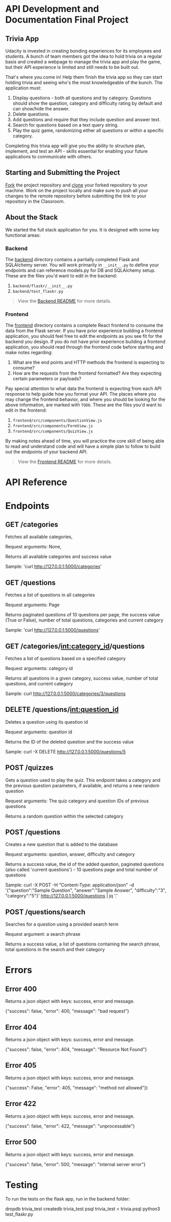 # API Development and Documentation Final Project

## Trivia App

Udacity is invested in creating bonding experiences for its employees and students. A bunch of team members got the idea to hold trivia on a regular basis and created a webpage to manage the trivia app and play the game, but their API experience is limited and still needs to be built out.

That's where you come in! Help them finish the trivia app so they can start holding trivia and seeing who's the most knowledgeable of the bunch. The application must:

1. Display questions - both all questions and by category. Questions should show the question, category and difficulty rating by default and can show/hide the answer.
2. Delete questions.
3. Add questions and require that they include question and answer text.
4. Search for questions based on a text query string.
5. Play the quiz game, randomizing either all questions or within a specific category.

Completing this trivia app will give you the ability to structure plan, implement, and test an API - skills essential for enabling your future applications to communicate with others.

## Starting and Submitting the Project

[Fork](https://help.github.com/en/articles/fork-a-repo) the project repository and [clone](https://help.github.com/en/articles/cloning-a-repository) your forked repository to your machine. Work on the project locally and make sure to push all your changes to the remote repository before submitting the link to your repository in the Classroom.

## About the Stack

We started the full stack application for you. It is designed with some key functional areas:

### Backend

The [backend](./backend/README.md) directory contains a partially completed Flask and SQLAlchemy server. You will work primarily in `__init__.py` to define your endpoints and can reference models.py for DB and SQLAlchemy setup. These are the files you'd want to edit in the backend:

1. `backend/flaskr/__init__.py`
2. `backend/test_flaskr.py`

> View the [Backend README](./backend/README.md) for more details.

### Frontend

The [frontend](./frontend/README.md) directory contains a complete React frontend to consume the data from the Flask server. If you have prior experience building a frontend application, you should feel free to edit the endpoints as you see fit for the backend you design. If you do not have prior experience building a frontend application, you should read through the frontend code before starting and make notes regarding:

1. What are the end points and HTTP methods the frontend is expecting to consume?
2. How are the requests from the frontend formatted? Are they expecting certain parameters or payloads?

Pay special attention to what data the frontend is expecting from each API response to help guide how you format your API. The places where you may change the frontend behavior, and where you should be looking for the above information, are marked with `TODO`. These are the files you'd want to edit in the frontend:

1. `frontend/src/components/QuestionView.js`
2. `frontend/src/components/FormView.js`
3. `frontend/src/components/QuizView.js`

By making notes ahead of time, you will practice the core skill of being able to read and understand code and will have a simple plan to follow to build out the endpoints of your backend API.

> View the [Frontend README](./frontend/README.md) for more details.


# API Reference

# Endpoints

## GET /categories

Fetches all available categories,

Request arguments: None,

Returns all available categories and success value

Sample: 'curl http://127.0.0.1:5000/categories'

## GET /questions

Fetches a list of questions in all categories

Request arguments: Page

Returns paginated questions of 10 questions per page, the success value (True or False), number of total questions, categories and current category

Sample: 'curl http://127.0.0.1:5000/questions'

## GET /categories/<int:category_id>/questions

Fetches a list of questions based on a specified category

Request arguments: category id

Returns all questions in a given category, success value, number of total questions, and current category

Sample: curl http://127.0.0.1:5000/categories/3/questions

## DELETE /questions/<int:question_id>

Deletes a question using its question id

Request arguments: question id

Returns the ID of the deleted question and the success value

Sample: curl -X DELETE http://127.0.0.1:5000/questions/5

## POST /quizzes

Gets a question used to play the quiz. This endpoint takes a category and the previous question parameters, if available, and returns a new random question

Request arguments: The quiz category and question IDs of previous questions

Returns a random question within the selected category

## POST /questions

Creates a new question that is added to the database

Request arguments: question, answer, difficulty and category

Returns a success value, the id of the added question, paginated questions (also called 'current questions') - 10 questions page and total number of questions

Sample: curl -X POST -H "Content-Type: application/json" -d '{"question":"Sample Question", "answer":"Sample Answer", "difficulty":"3", "category":"5"}' http://127.0.0.1:5000/questions | jq '.'

## POST /questions/search

Searches for a question using a provided search term

Request argument: a search phrase

Returns a success value, a list of questions containing the search phrase, total questions in the search and their category


# Errors

## Error 400

Returns a json object with keys: success, error and message.

{"success": false, "error": 400, "message": "bad request"}

## Error 404

Returns a json object with keys: success, error and message.

{"success": false, "error": 404, "message": "Resource Not Found"}

## Error 405

Returns a json object with keys: success, error and message.

{"success": False, "error": 405, "message": "method not allowed"})

## Error 422

Returns a json object with keys: success, error and message.

{"success": false, "error": 422, "message": "unprocessable"}

## Error 500

Returns a json object with keys: success, error and message.

{"success": false, "error": 500, "message": "internal server error"}

# Testing

To run the tests on the flask app, run in the backend folder:

dropdb trivia_test
createdb trivia_test
psql trivia_test < trivia.psql
python3 test_flaskr.py